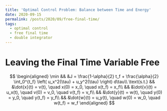 ```yaml
---
title: 'Optimal Control Problem: Balance between Time and Energy'
date: 2020-09-15
permalink: /posts/2020/09/free-final-time/
tags:
  - optimal control
  - free final time
  - double integrator
---
```


# Leaving the Final Time Variable Free

$$
  \begin{aligned}
    \min && &J = \frac{1-\alpha}{2} t_f + \frac{\alpha}{2} \int_0^{t_f} \left( u_x^2(\tau) + u_y^2(\tau) \right) d\tau\\
    \text{s.t.} && &\dot{x}(t) = v(t), \quad x(0) = x_0, \quad x(t_f) = x_f\\
    && &\dot{v}(t) = u_x(t), \quad v(0) = v_0, \quad v(t_f) = v_f\\
    && &\dot{y}(t) = w(t), \quad y(0) = y_0, \quad y(t_f) = y_f\\
    && &\dot{w}(t) = u_y(t), \quad w(0) = w_0, \quad w(t_f) = w_f
  \end{aligned}
$$


